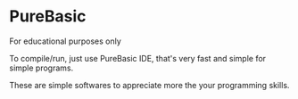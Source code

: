 # PureBasic
For educational purposes only

To compile/run, just use PureBasic IDE,
that's very fast and simple for simple programs.

These are simple softwares to appreciate more 
the your programming skills.

 
